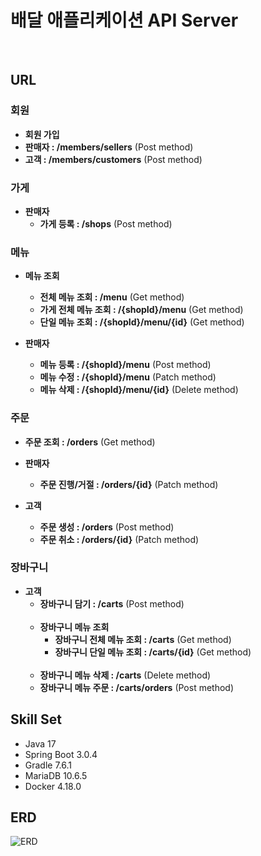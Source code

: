 # 배달 애플리케이션 API Server
<br>

## URL

### 회원

- **회원 가입**
- **판매자 : /members/sellers** (Post method)
- **고객 : /members/customers** (Post method)
  <br>

### 가게

- **판매자**
  - **가게 등록 : /shops** (Post method)
    <br>

### 메뉴

- **메뉴 조회**
  - **전체 메뉴 조회 : /menu** (Get method)
  - **가게 전체 메뉴 조회 : /{shopId}/menu** (Get method)
  - **단일 메뉴 조회 : /{shopId}/menu/{id}** (Get method)
    <br>

- **판매자**
  - **메뉴 등록 : /{shopId}/menu** (Post method)
  - **메뉴 수정 : /{shopId}/menu** (Patch method)
  - **메뉴 삭제 : /{shopId}/menu/{id}** (Delete method)
    <br>

### 주문

- **주문 조회 : /orders** (Get method)
  <br>

- **판매자**
  - **주문 진행/거절 : /orders/{id}** (Patch method)
    <br>

- **고객**
  - **주문 생성 : /orders** (Post method)
  - **주문 취소 : /orders/{id}** (Patch method)
    <br>

### 장바구니

- **고객**
  - **장바구니 담기 : /carts** (Post method)<br><br>
  - **장바구니 메뉴 조회**
    - **장바구니 전체 메뉴 조회 : /carts** (Get method)
    - **장바구니 단일 메뉴 조회 : /carts/{id}** (Get method)<br><br>
  - **장바구니 메뉴 삭제 : /carts** (Delete method)
  - **장바구니 메뉴 주문 : /carts/orders** (Post method)
    <br>

## Skill Set

- Java 17
- Spring Boot 3.0.4
- Gradle 7.6.1
- MariaDB 10.6.5
- Docker 4.18.0
  <br>

## ERD

![ERD](https://github.com/hellmir/delivery/assets/128391669/2e046986-508b-40cb-ac7e-1acec805543b)


